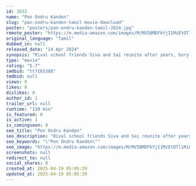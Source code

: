 ```yaml
---
id: 3632
name: "Pon Ondru Kanden"
slug: "pon-ondru-kanden-tamil-movie-download"
poster: "posters/pon-ondru-kanden-tamil-2024.jpg"
remote_poster: "https://m.media-amazon.com/images/M/MV5BMDFkYjI1MzEtOTliMi00YmY0LWIzNmQtYzgyZWNmNGY0YTg2XkEyXkFqcGc@._V1_SX300.jpg"
original_language: "Tamil"
dubbed_in: null
released_date: "14 Apr 2024"
synopsis: "Rival school friends Siva and Sai reunite after years, bury rivalry but compete for Sandy's affection, an unexpected twist complicates their rekindled friendship and romantic pursuits."
type: "movie"
rating: "5.7"
imdbid: "tt7165388"
tmdbid: null
views: 0
likes: 0
dislikes: 0
author_id: 1
trailer_url: null
runtime: "120 min"
is_featured: 0
is_active: 1
is_comingsoon: 0
seo_title: "Pon Ondru Kanden"
seo_description: "Rival school friends Siva and Sai reunite after years, bury rivalry but compete for Sandy's affection, an unexpected twist complicates their rekindled friendship and romantic pursuits."
seo_keywords: "\"Pon Ondru Kanden\""
seo_image: "https://m.media-amazon.com/images/M/MV5BMDFkYjI1MzEtOTliMi00YmY0LWIzNmQtYzgyZWNmNGY0YTg2XkEyXkFqcGc@._V1_SX300.jpg"
screenshots: null
redirect_to: null
social_shares: 0
created_at: 2025-04-19 05:05:39
updated_at: 2025-04-19 05:05:39
---
```


